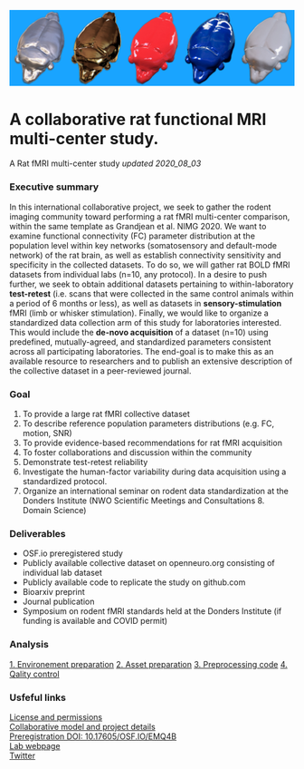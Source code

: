 ![rat art](assets/img/rat_art.png)

# A collaborative rat functional MRI multi-center study.
A Rat fMRI multi-center study
*updated 2020_08_03*

### Executive summary
In this international collaborative project, we seek to gather the rodent imaging community toward performing a rat fMRI multi-center comparison, within the same template as Grandjean et al. NIMG 2020. We want to examine functional connectivity (FC) parameter distribution at the population level within key networks (somatosensory and default-mode network) of the rat brain, as well as establish connectivity sensitivity and specificity in the collected datasets. To do so, we will gather rat BOLD fMRI datasets from individual labs (n=10, any protocol).
In a desire to push further, we seek to obtain additional datasets pertaining to within-laboratory **test-retest** (i.e. scans that were collected in the same control animals within a period of 6 months or less), as well as datasets in **sensory-stimulation** fMRI (limb or whisker stimulation). Finally, we would like to organize a standardized data collection arm of this study for laboratories interested. This would include the **de-novo acquisition** of a dataset (n=10) using predefined, mutually-agreed, and standardized parameters consistent across all participating laboratories.
The end-goal is to make this as an available resource to researchers and to publish an extensive description of the collective dataset in a peer-reviewed journal.  

### Goal
1. To provide a large rat fMRI collective dataset  
2. To describe reference population parameters distributions (e.g. FC, motion, SNR) 
3. To provide evidence-based recommendations for rat fMRI acquisition 
4. To foster collaborations and discussion within the community  
5. Demonstrate test-retest reliability  
6. Investigate the human-factor variability during data acquisition using a standardized protocol.   
7. Organize an international seminar on rodent data standardization at the Donders Institute (NWO Scientific Meetings and Consultations 8. Domain Science) 


### Deliverables
* OSF.io preregistered study
* Publicly available collective dataset on openneuro.org consisting of individual lab dataset
* Publicly available code to replicate the study on github.com
* Bioarxiv preprint
* Journal publication
* Symposium on rodent fMRI standards held at the Donders Institute (if funding is available and COVID permit)

### Analysis
[1. Environement preparation](proj_env.md)
[2. Asset preparation](proj_asset.md)
[3. Preprocessing code](proj_preprocessing.md) 
[4. Qality control](proj_qa.md)

### Usfeful links
[License and permissions](LICENSE.md)  
[Collaborative model and project details](proj_detail.md)  
[Preregistration DOI: 10.17605/OSF.IO/EMQ4B](https://osf.io/emq4b)  
[Lab webpage](https://grandjeanlab.github.io/)  
[Twitter](https://twitter.com/grandjeanlab)  


